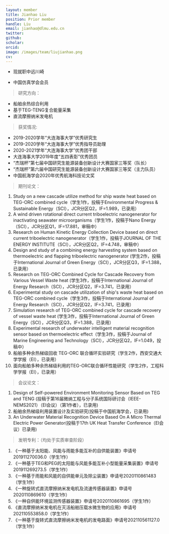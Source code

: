 ```yaml
---
layout: member
title: Jianhao Liu
position: Prior member
handle: Liu
email: jianhao@dlmu.edu.cn
twitter: 
github: 
scholar:
orcid: 
image: /images/team/liujianhao.png
cv: 
---
```


- 现就职中远川崎


- 中国仿真学会会员

> 研究方向：

- 船舶余热综合利用
- 基于TEG-TENG复合能量采集
- 直流摩擦纳米发电机

> 获奖情况:

- 2019-2020学年“大连海事大学”优秀研究生
- 2019-2020学年“大连海事大学”优秀指导员助理
- 2020-2021学年“大连海事大学”优秀团干部
- 大连海事大学2019年度“五四表彰”优秀团员
- “杰瑞杯”第七届中国研究生能源装备创新设计大赛国家三等奖（队长）
- “杰瑞杯”第六届中国研究生能源装备创新设计大赛国家三等奖（主力队员）
- 中国航海学会2020年优秀航海科技论文奖

> 期刊论文：

1. Study on a new cascade utilize method for ship waste heat based on TEG-ORC combined cycle（学生1作，投稿于Environmental Progress & Sustainable Energy（SCI），JCR分区Q2，IF=1.989，已录用）
2. A wind driven rotational direct current triboelectric nanogenerator for inactivating seawater microorganisms（学生1作，投稿于Nano Energy（SCI），JCR分区Q1，IF=17.881，审稿中）
3.  Research on Human Kinetic Energy Collection Device based on direct current triboelectric nanogenerator（学生1作，投稿于JOURNAL OF THE ENERGY INSTITUTE（SCI），JCR分区Q2，IF=4.748，审稿中）
4. Design and study of a combining energy harvesting system based on thermoelectric and flapping triboelectric nanogenerator (学生2作，投稿于International Journal of Green Energy（SCI），JCR分区Q3，IF=1.388，已录用）
5. Research on TEG-ORC Combined Cycle for Cascade Recovery from Various Vessel Waste heat (学生3作，投稿于International Journal of Energy Research（SCI），JCR分区Q2，IF=3.741，已录用）
6. Experimental study on cascade utilization of ship's waste heat based on TEG-ORC combined cycle（学生3作，投稿于International Journal of Energy Research（SCI），JCR分区Q2，IF=3.741，已录用）
7. Simulation research of TEG-ORC combined cycle for cascade recovery of vessel waste heat (学生3作，投稿于International Journal of Green Energy（SCI），JCR分区Q3，IF=1.388，已录用）
8. Experimental research of underwater intelligent material recognition sensor based on thermoelectric effect（学生3作，投稿于Journal of Marine Engineering and Technology（SCI），JCR分区Q2，IF=1.049，投稿中）
9. 船舶多种余热梯级回收 TEG-ORC 联合循环实验研究（学生2作，西安交通大学学报（EI），已录用）
10. 面向船舶多种余热梯级利用的TEG-ORC联合循环性能研究（学生2作，工程科学学报（EI），已录用）

> 会议论文：

1. Design of Self-powered Environment Monitoring Sensor Based on TEG and TENG (投稿于第16届微纳工程与分子系统国际研讨会（IEEE-NEMS2021）（EI会议）（第1作者），已录用)
2. 船舶余热梯级利用装置设计及实验研究(投稿于中国航海学会，已录用)
3. An Underwater Material Recognition Device Based On A Micro Thermal Electric Power Generator(投稿于17th UK Heat Transfer Conference（EI会议）已录用)

> 发明专利：（均处于实质审查阶段）

1. 《一种基于太阳能、风能与雨能多能互补的自供能装置》申请号201911270036.0（学生1作）
2. 《一种基于TEG和PEG的太阳能与风能多能互补小型能量采集装置》申请号201911269273.5（学生1作）
3. 《一种基于雨能和风能的自供能单元及除尘装置》申请号2020110861483（学生1作）
4. 《一种旋转式直流摩擦纳米发电机及流速传感器装置》申请号2020110869610（学生1作）
5. 《一种自供能环境监测传感器装置》申请号2020110861695（学生1作）
6. 《直流摩擦纳米发电机在灭活船舶压载水微生物的应用》申请号202110553858.0（学生1作）
7. 《一种基于旋转式直流摩擦纳米发电机的发电路面》申请号202110561127.0（学生1作）
